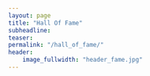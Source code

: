 ```yaml
---
layout: page
title: "Hall Of Fame"
subheadline:
teaser:
permalink: "/hall_of_fame/"
header:
    image_fullwidth: "header_fame.jpg"
---
```

